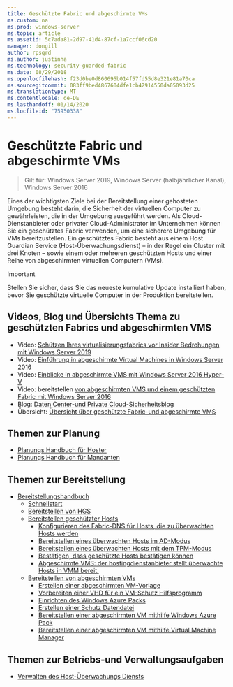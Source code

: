 ```yaml
---
title: Geschützte Fabric und abgeschirmte VMs
ms.custom: na
ms.prod: windows-server
ms.topic: article
ms.assetid: 5c7ada81-2d97-41d4-87cf-1a7ccf06cd20
manager: dongill
author: rpsqrd
ms.author: justinha
ms.technology: security-guarded-fabric
ms.date: 08/29/2018
ms.openlocfilehash: f23d0be0d860695b014f57fd55d8e321e81a70ca
ms.sourcegitcommit: 083ff9bed4867604dfe1cb42914550da05093d25
ms.translationtype: MT
ms.contentlocale: de-DE
ms.lasthandoff: 01/14/2020
ms.locfileid: "75950338"
---
```

# <a name="guarded-fabric-and-shielded-vms"></a>Geschützte Fabric und abgeschirmte VMs

>Gilt für: Windows Server 2019, Windows Server (halbjährlicher Kanal), Windows Server 2016

Eines der wichtigsten Ziele bei der Bereitstellung einer gehosteten Umgebung besteht darin, die Sicherheit der virtuellen Computer zu gewährleisten, die in der Umgebung ausgeführt werden. Als Cloud-Dienstanbieter oder privater Cloud-Administrator im Unternehmen können Sie ein geschütztes Fabric verwenden, um eine sicherere Umgebung für VMs bereitzustellen. Ein geschütztes Fabric besteht aus einem Host Guardian Service (Host-Überwachungsdienst) – in der Regel ein Cluster mit drei Knoten – sowie einem oder mehreren geschützten Hosts und einer Reihe von abgeschirmten virtuellen Computern (VMs).

> [!IMPORTANT]
> Stellen Sie sicher, dass Sie das neueste kumulative Update installiert haben, bevor Sie geschützte virtuelle Computer in der Produktion bereitstellen.

## <a name="videos-blog-and-overview-topic-about-guarded-fabrics-and-shielded-vms"></a>Videos, Blog und Übersichts Thema zu geschützten Fabrics und abgeschirmten VMS

- Video: [Schützen Ihres virtualisierungsfabrics vor Insider Bedrohungen mit Windows Server 2019](https://myignite.techcommunity.microsoft.com/sessions/64690)
- Video: [Einführung in abgeschirmte Virtual Machines in Windows Server 2016](https://channel9.msdn.com/Shows/Mechanics/Introduction-to-Shielded-Virtual-Machines-in-Windows-Server-2016)
- Video: [Einblicke in abgeschirmte VMS mit Windows Server 2016 Hyper-V](https://channel9.msdn.com/events/Ignite/2016/BRK3124)
- Video: bereitstellen [von abgeschirmten VMS und einem geschützten Fabric mit Windows Server 2016](https://mva.microsoft.com/training-courses/deploying-shielded-vms-and-a-guarded-fabric-with-windows-server-2016-17131?l=WFLef7vUD_4604300474)
- Blog: [Daten Center-und Private Cloud-Sicherheitsblog](https://blogs.technet.microsoft.com/datacentersecurity/)
- Übersicht: [Übersicht über geschützte Fabric-und abgeschirmte VMS](Guarded-Fabric-and-Shielded-VMs.md)

## <a name="planning-topics"></a>Themen zur Planung

- [Planungs Handbuch für Hoster](guarded-fabric-planning-for-hosters.md)
- [Planungs Handbuch für Mandanten](guarded-fabric-shielded-vm-planning-for-tenants.md)

## <a name="deployment-topics"></a>Themen zur Bereitstellung

- [Bereitstellungshandbuch](guarded-fabric-deploying-hgs-overview.md)
    - [Schnellstart](guarded-fabric-deployment-overview.md)
    - [Bereitstellen von HGS](guarded-fabric-setting-up-the-host-guardian-service-hgs.md)
    - [Bereitstellen geschützter Hosts](guarded-fabric-configure-hgs-with-authorized-hyper-v-hosts.md)
        - [Konfigurieren des Fabric-DNS für Hosts, die zu überwachten Hosts werden](guarded-fabric-configuring-fabric-dns.md)
        - [Bereitstellen eines überwachten Hosts im AD-Modus](guarded-fabric-admin-trusted-attestation-creating-a-security-group.md)
        - [Bereitstellen eines überwachten Hosts mit dem TPM-Modus](guarded-fabric-tpm-trusted-attestation-capturing-hardware.md)
        - [Bestätigen, dass geschützte Hosts bestätigen können](guarded-fabric-confirm-hosts-can-attest-successfully.md)
        - [Abgeschirmte VMS: der hostingdienstanbieter stellt überwachte Hosts in VMM bereit.](https://technet.microsoft.com/system-center-docs/vmm/scenario/guarded-hosts)
    - [Bereitstellen von abgeschirmten VMs](guarded-fabric-configuration-scenarios-for-shielded-vms-overview.md)
        - [Erstellen einer abgeschirmten VM-Vorlage](guarded-fabric-create-a-shielded-vm-template.md)
        - [Vorbereiten einer VHD für ein VM-Schutz Hilfsprogramm](guarded-fabric-vm-shielding-helper-vhd.md)
        - [Einrichten des Windows Azure Packs](guarded-fabric-hoster-sets-up-windows-azure-pack.md)
        - [Erstellen einer Schutz Datendatei](guarded-fabric-tenant-creates-shielding-data.md)
        - [Bereitstellen einer abgeschirmten VM mithilfe Windows Azure Pack](guarded-fabric-shielded-vm-windows-azure-pack.md)
        - [Bereitstellen einer abgeschirmten VM mithilfe Virtual Machine Manager](guarded-fabric-tenant-deploys-shielded-vm-using-vmm.md)

## <a name="operations-and-management-topic"></a>Themen zur Betriebs-und Verwaltungsaufgaben

- [Verwalten des Host-Überwachungs Diensts](guarded-fabric-manage-hgs.md)
